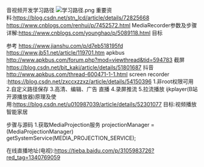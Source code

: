 音视频开发学习路径
![学习路径.png](https://upload-images.jianshu.io/upload_images/2636843-336d1500d35224f0.png?imageMogr2/auto-orient/strip%7CimageView2/2/w/1240)
重要资料:https://blog.csdn.net/stn_lcd/article/details/72825668
https://www.cnblogs.com/renhui/p/7452572.html
MediaRecorder参数及步骤详解:https://www.cnblogs.com/younghao/p/5089118.html
目标


参考 https://www.jianshu.com/p/d7eb518195fd
https://www.jb51.net/article/119701.htm
apkbus http://www.apkbus.com/forum.php?mod=viewthread&tid=594783
截屏 https://blog.csdn.net/bit_kaki/article/details/51801687
抖音 http://www.apkbus.com/thread-600471-1-1.html
screen recorder :https://blog.csdn.net/zxccxzzxz/article/details/54150396
1.非root权限可用
2.自定义路径保存
3.高清、编辑、广告
直播
4.录屏推流
5.拉流播放
ijkplayer(B站开源播放器)原理及使用:https://blog.csdn.net/u010987039/article/details/52301077
目标:视频播放 智能家居

步骤与源码
1.获取MediaProjection服务
projectionManager = (MediaProjectionManager) getSystemService(MEDIA_PROJECTION_SERVICE);

在线直播地址(电视):https://tieba.baidu.com/p/3105983726?red_tag=1340769059
